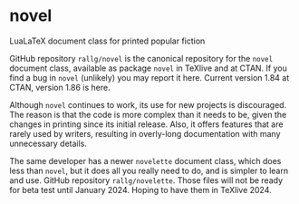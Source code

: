 # novel
LuaLaTeX document class for printed popular fiction

GitHub repository `rallg/novel` is the canonical repository for the
`novel` document class, available as package `novel` in TeXlive and at CTAN.
If you find a bug in `novel` (unlikely) you may report it here.
Current version 1.84 at CTAN, version 1.86 is here.

Although `novel` continues to work, its use for new projects is discouraged.
The reason is that the code is more complex than it needs to be, given the
changes in printing since its initial release.
Also, it offers features that are rarely used by writers, resulting in
overly-long documentation with many unnecessary details.

The same developer has a newer `novelette` document class, which does
less than `novel`, but it does all you really need to do, and is simpler
to learn and use. GitHub repository `rallg/novelette`.
Those files will not be ready for beta test until January 2024.
Hoping to have them in TeXlive 2024.
